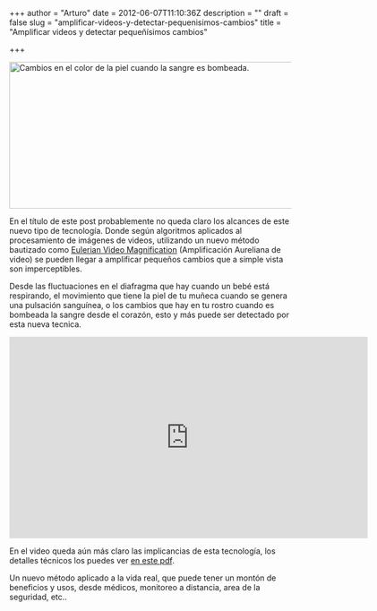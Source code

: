 +++
author = "Arturo"
date = 2012-06-07T11:10:36Z
description = ""
draft = false
slug = "amplificar-videos-y-detectar-pequenisimos-cambios"
title = "Amplificar videos y detectar pequeñísimos cambios"

+++

<img class=" wp-image-990 " title="cambios-color" src="http://geek.cl/wp-content/uploads/2012/06/cambios-color.jpg" alt="Cambios en el color de la piel cuando la sangre es bombeada." width="640" height="262" />

En el título de este post probablemente no queda claro los alcances de este nuevo tipo de tecnología. Donde según algoritmos aplicados al procesamiento de imágenes de videos, utilizando un nuevo método bautizado como <a href="http://people.csail.mit.edu/mrub/vidmag/">Eulerian Video Magnification</a> (Amplificación Aureliana de video) se pueden llegar a amplificar pequeños cambios que a simple vista son imperceptibles.

Desde las fluctuaciones en el diafragma que hay cuando un bebé está respirando, el movimiento que tiene la piel de tu muñeca cuando se genera una pulsación sanguínea, o los cambios que hay en tu rostro cuando es bombeada la sangre desde el corazón, esto y más puede ser detectado por esta nueva tecnica.

<iframe src="http://www.youtube.com/embed/ONZcjs1Pjmk?rel=0" frameborder="0" width="640" height="360"></iframe>

En el video queda aún más claro las implicancias de esta tecnología, los detalles técnicos los puedes ver <a href="http://people.csail.mit.edu/mrub/papers/vidmag.pdf">en este pdf</a>.

Un nuevo método aplicado a la vida real, que puede tener un montón de beneficios y usos, desde médicos, monitoreo a distancia, area de la seguridad, etc..